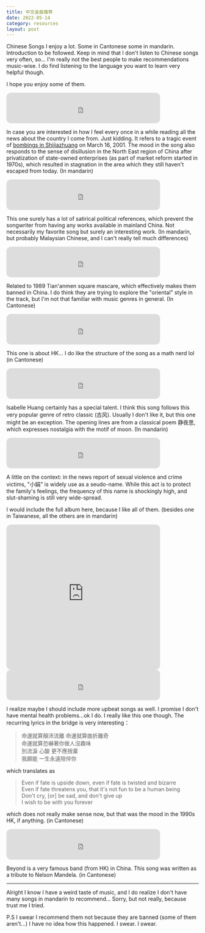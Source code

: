 ```yaml
---
title: 中文金曲推荐
date: 2022-05-14
category: resources
layout: post
---
```


Chinese Songs I enjoy a lot. Some in Cantonese some in mandarin. Introduction to be followed. Keep in mind that I don't listen to Chinese songs very often, so... I'm really not the best people to make recommendations music-wise. I do find listening to the language you want to learn very helpful though. 

I hope you enjoy some of them. 

<iframe style="border-radius:12px" src="https://open.spotify.com/embed/track/2oSyibxNEOnHUYh1J0xNYX?utm_source=generator" width="80%" height="80" frameBorder="0" allowfullscreen="" allow="autoplay; clipboard-write; encrypted-media; fullscreen; picture-in-picture"></iframe>

In case you are interested in how I feel every once in a while reading all the news about the country I come from. Just kidding. It refers to a tragic event of [bombings in Shijiazhuang](https://en.wikipedia.org/wiki/Shijiazhuang_bombings) on March 16, 2001. The mood in the song also responds to the sense of disillusion in the North East region of China after privatization of state-owned enterprises (as part of market reform started in 1970s), which resulted in stagnation in the area which they still haven't escaped from today. (In mandarin)

<iframe style="border-radius:12px" src="https://open.spotify.com/embed/track/4SQxzEwMRZcLl4XSDoWCL5?utm_source=generator" width="80%" height="80" frameBorder="0" allowfullscreen="" allow="autoplay; clipboard-write; encrypted-media; fullscreen; picture-in-picture"></iframe>

This one surely has a lot of satirical political references, which prevent the songwriter from having any works available in mainland China. Not necessarily my favorite song but surely an interesting work. (In mandarin, but probably Malaysian Chinese, and I can't really tell much differences)

<iframe style="border-radius:12px" src="https://open.spotify.com/embed/track/75bRsxHkaY4aWsj8Zn4QZ9?utm_source=generator" width="80%" height="80" frameBorder="0" allowfullscreen="" allow="autoplay; clipboard-write; encrypted-media; fullscreen; picture-in-picture"></iframe>

Related to 1989 Tian'anmen square mascare, which effectively makes them banned in China. I do think they are trying to explore the "oriental" style in the track, but I'm not that familiar with music genres in general. (In Cantonese)

<iframe style="border-radius:12px" src="https://open.spotify.com/embed/track/5X0ZFdwP8acfuyMoxSJ6pf?utm_source=generator" width="80%" height="80" frameBorder="0" allowfullscreen="" allow="autoplay; clipboard-write; encrypted-media; fullscreen; picture-in-picture"></iframe>

This one is about HK... I do like the structure of the song as a math nerd lol (in Cantonese)

<iframe style="border-radius:12px" src="https://open.spotify.com/embed/track/2huQT8EsB4hJ7Wu67XLyBl?utm_source=generator" width="80%" height="80" frameBorder="0" allowfullscreen="" allow="autoplay; clipboard-write; encrypted-media; fullscreen; picture-in-picture"></iframe>

Isabelle Huang certainly has a special talent. I think this song follows this very popular genre of retro classic (古风). Usually I don't like it, but this one might be an exception. The opening lines are from a classical poem 静夜思, which expresses nostalgia with the motif of moon. (In mandarin)


<iframe style="border-radius:12px" src="https://open.spotify.com/embed/track/6qlEgkjMbVNAIUbHKl8QLh?utm_source=generator" width="80%" height="80" frameBorder="0" allowfullscreen="" allow="autoplay; clipboard-write; encrypted-media; fullscreen; picture-in-picture"></iframe>

A little on the context: in the news report of sexual violence and crime victims, "小娟" is widely use as a seudo-name. While this act is to protect the family's feelings, the frequency of this name is shockingly high, and slut-shaming is still very wide-spread. 

I would include the full album here, because I like all of them. (besides one in Taiwanese, all the others are in mandarin)

<iframe style="border-radius:12px" src="https://open.spotify.com/embed/album/6U1BsinHDQcqIX2zu4NVqY?utm_source=generator" width="80%" height="380" frameBorder="0" allowfullscreen="" allow="autoplay; clipboard-write; encrypted-media; fullscreen; picture-in-picture"></iframe>

<iframe style="border-radius:12px" src="https://open.spotify.com/embed/track/3m4fZzJmhnbkS5Maamg6Pl?utm_source=generator" width="80%" height="80" frameBorder="0" allowfullscreen="" allow="autoplay; clipboard-write; encrypted-media; fullscreen; picture-in-picture"></iframe>

I realize maybe I should include more upbeat songs as well. I promise I don't have mental health problems...ok I do. I really like this one though. The recurring lyrics in the bridge is very interesting：

> 命運就算顛沛流離 命運就算曲折離奇  
命運就算恐嚇著你做人沒趣味  
別流淚 心酸 更不應捨棄  
我願能 一生永遠陪伴你  

which translates as 

> Even if fate is upside down, even if fate is twisted and bizarre  
> Even if fate threatens you, that it's not fun to be a human being  
> Don't cry, [or] be sad, and don't give up  
> I wish to be with you forever

which does not really make sense now, but that was the mood in the 1990s HK, if anything.  (in Cantonese)

<iframe style="border-radius:12px" src="https://open.spotify.com/embed/track/2xsfwyT49o2OCoPieXMxQC?utm_source=generator" width="80%" height="80" frameBorder="0" allowfullscreen="" allow="autoplay; clipboard-write; encrypted-media; fullscreen; picture-in-picture"></iframe>

Beyond is a very famous band (from HK) in China. This song was written as a tribute to Nelson Mandela. (in Cantonese)



---

Alright I know I have a weird taste of music, and I do realize I don't have many songs in mandarin to recommend... Sorry, but not really, because trust me I tried.

P.S I swear I recommend them not because they are banned (some of them aren't...) I have no idea how this happened. I swear. I swear.